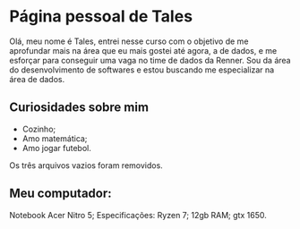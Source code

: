 # Página pessoal de Tales

Olá, meu nome é Tales, entrei nesse curso com o objetivo de me aprofundar mais na área que eu mais gostei até agora, a de dados, e me esforçar para conseguir uma vaga no time de dados da Renner. Sou da área do desenvolvimento de softwares e estou buscando me especializar na área de dados.

## Curiosidades sobre mim
- Cozinho;
- Amo matemática;
- Amo jogar futebol.

Os três arquivos vazios foram removidos.

## Meu computador:
Notebook Acer Nitro 5;
Especificações:
	Ryzen 7;
	12gb RAM;
	gtx 1650.
